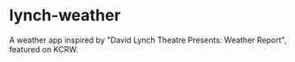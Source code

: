 # lynch-weather
A weather app inspired by "David Lynch Theatre Presents: Weather Report", featured on KCRW.
